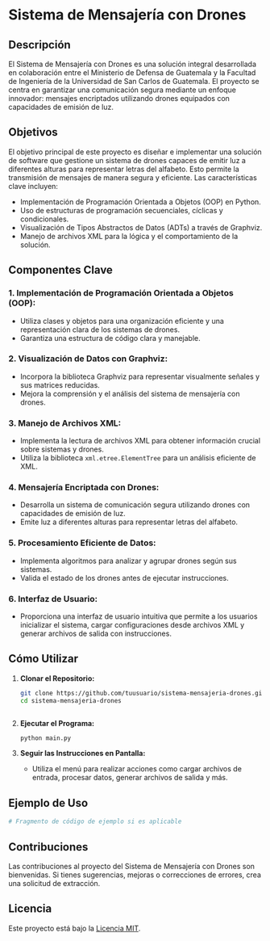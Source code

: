 # Sistema de Mensajería con Drones

## Descripción

El Sistema de Mensajería con Drones es una solución integral desarrollada en colaboración entre el Ministerio de Defensa de Guatemala y la Facultad de Ingeniería de la Universidad de San Carlos de Guatemala. El proyecto se centra en garantizar una comunicación segura mediante un enfoque innovador: mensajes encriptados utilizando drones equipados con capacidades de emisión de luz.

## Objetivos

El objetivo principal de este proyecto es diseñar e implementar una solución de software que gestione un sistema de drones capaces de emitir luz a diferentes alturas para representar letras del alfabeto. Esto permite la transmisión de mensajes de manera segura y eficiente. Las características clave incluyen:

- Implementación de Programación Orientada a Objetos (OOP) en Python.
- Uso de estructuras de programación secuenciales, cíclicas y condicionales.
- Visualización de Tipos Abstractos de Datos (ADTs) a través de Graphviz.
- Manejo de archivos XML para la lógica y el comportamiento de la solución.

## Componentes Clave

### 1. **Implementación de Programación Orientada a Objetos (OOP):**
   - Utiliza clases y objetos para una organización eficiente y una representación clara de los sistemas de drones.
   - Garantiza una estructura de código clara y manejable.

### 2. **Visualización de Datos con Graphviz:**
   - Incorpora la biblioteca Graphviz para representar visualmente señales y sus matrices reducidas.
   - Mejora la comprensión y el análisis del sistema de mensajería con drones.

### 3. **Manejo de Archivos XML:**
   - Implementa la lectura de archivos XML para obtener información crucial sobre sistemas y drones.
   - Utiliza la biblioteca `xml.etree.ElementTree` para un análisis eficiente de XML.

### 4. **Mensajería Encriptada con Drones:**
   - Desarrolla un sistema de comunicación segura utilizando drones con capacidades de emisión de luz.
   - Emite luz a diferentes alturas para representar letras del alfabeto.

### 5. **Procesamiento Eficiente de Datos:**
   - Implementa algoritmos para analizar y agrupar drones según sus sistemas.
   - Valida el estado de los drones antes de ejecutar instrucciones.

### 6. **Interfaz de Usuario:**
   - Proporciona una interfaz de usuario intuitiva que permite a los usuarios inicializar el sistema, cargar configuraciones desde archivos XML y generar archivos de salida con instrucciones.

## Cómo Utilizar

1. **Clonar el Repositorio:**
   ```bash
   git clone https://github.com/tuusuario/sistema-mensajeria-drones.git
   cd sistema-mensajeria-drones
   ```

   ```

2. **Ejecutar el Programa:**
   ```bash
   python main.py
   ```

3. **Seguir las Instrucciones en Pantalla:**
   - Utiliza el menú para realizar acciones como cargar archivos de entrada, procesar datos, generar archivos de salida y más.

## Ejemplo de Uso

```python
# Fragmento de código de ejemplo si es aplicable
```

## Contribuciones

Las contribuciones al proyecto del Sistema de Mensajería con Drones son bienvenidas. Si tienes sugerencias, mejoras o correcciones de errores, crea una solicitud de extracción.

## Licencia

Este proyecto está bajo la [Licencia MIT](LICENSE).

